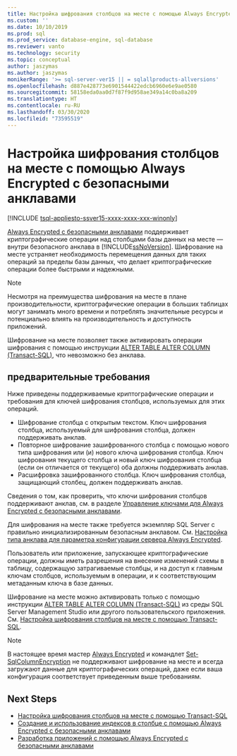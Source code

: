 ```yaml
---
title: Настройка шифрования столбцов на месте с помощью Always Encrypted с безопасными анклавами | Документация Майкрософт
ms.custom: ''
ms.date: 10/10/2019
ms.prod: sql
ms.prod_service: database-engine, sql-database
ms.reviewer: vanto
ms.technology: security
ms.topic: conceptual
author: jaszymas
ms.author: jaszymas
monikerRange: '>= sql-server-ver15 || = sqlallproducts-allversions'
ms.openlocfilehash: d887e428773e6901544422edcb6960e6e9ae0580
ms.sourcegitcommit: 58158eda0aa0d7f87f9d958ae349a14c0ba8a209
ms.translationtype: HT
ms.contentlocale: ru-RU
ms.lasthandoff: 03/30/2020
ms.locfileid: "73595519"
---
```

# <a name="configure-column-encryption-in-place-using-always-encrypted-with-secure-enclaves"></a>Настройка шифрования столбцов на месте с помощью Always Encrypted с безопасными анклавами 
[!INCLUDE [tsql-appliesto-ssver15-xxxx-xxxx-xxx-winonly](../../../includes/tsql-appliesto-ssver15-xxxx-xxxx-xxx-winonly.md)]

[Always Encrypted с безопасными анклавами](always-encrypted-enclaves.md) поддерживает криптографические операции над столбцами базы данных на месте — внутри безопасного анклава в [!INCLUDE[ssNoVersion](../../../includes/ssnoversion-md.md)]. Шифрование на месте устраняет необходимость перемещения данных для таких операций за пределы базы данных, что делает криптографические операции более быстрыми и надежными. 

> [!NOTE]
> Несмотря на преимущества шифрования на месте в плане производительности, криптографические операции в больших таблицах могут занимать много времени и потреблять значительные ресурсы и потенциально влиять на производительность и доступность приложений.

Шифрование на месте позволяет также активировать операции шифрования с помощью инструкции [ALTER TABLE ALTER COLUMN (Transact-SQL)](../../../t-sql/statements/alter-table-transact-sql.md), что невозможно без анклава.

## <a name="prerequisites"></a>предварительные требования
Ниже приведены поддерживаемые криптографические операции и требования для ключей шифрования столбцов, используемых для этих операций.
- Шифрование столбца с открытым текстом. Ключ шифрования столбца, используемый для шифрования столбца, должен поддерживать анклав.
- Повторное шифрование зашифрованного столбца с помощью нового типа шифрования или (и) нового ключа шифрования столбца. Ключ шифрования текущего столбца и новый ключ шифрования столбца (если он отличается от текущего) оба должны поддерживать анклав.
- Расшифровка зашифрованного столбца. Ключ шифрования столбца, защищающий столбец, должен поддерживать анклав.

Сведения о том, как проверить, что ключи шифрования столбцов поддерживают анклав, см. в разделе [Управление ключами для Always Encrypted с безопасными анклавами](always-encrypted-enclaves-manage-keys.md).

Для шифрования на месте также требуется экземпляр SQL Server с правильно инициализированным безопасным анклавом. См. [Настройка типа анклава для параметра конфигурации сервера Always Encrypted](../../../database-engine/configure-windows/configure-column-encryption-enclave-type.md).

Пользователь или приложение, запускающее криптографические операции, должны иметь разрешения на внесение изменений схемы в таблицу, содержащую затрагиваемые столбцы, и на доступ к главным ключам столбцов, используемым в операции, и к соответствующим метаданным ключа в базе данных.

Шифрование на месте можно активировать только с помощью инструкции [ALTER TABLE ALTER COLUMN (Transact-SQL)](../../../t-sql/statements/alter-table-transact-sql.md) из среды SQL Server Management Studio или другого пользовательского приложения. См. [Настройка шифрования столбцов на месте с помощью Transact-SQL](always-encrypted-enclaves-configure-encryption-tsql.md).

> [!NOTE]
> В настоящее время мастер [Always Encrypted](always-encrypted-wizard.md) и командлет [Set-SqlColumnEncryption](https://docs.microsoft.com/powershell/module/sqlserver/set-sqlcolumnencryption) не поддерживают шифрование на месте и всегда загружают данные для криптографических операций, даже если ваша конфигурация соответствует приведенным выше требованиям. 

## <a name="next-steps"></a>Next Steps
- [Настройка шифрования столбцов на месте с помощью Transact-SQL](always-encrypted-enclaves-configure-encryption-tsql.md)
- [Создание и использование индексов в столбце с помощью Always Encrypted с безопасными анклавами](always-encrypted-enclaves-create-use-indexes.md)
- [Разработка приложений с помощью Always Encrypted с безопасными анклавами](always-encrypted-enclaves-client-development.md)
